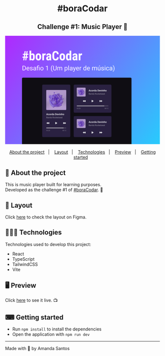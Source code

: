 <h1 align="center">
  #boraCodar
</h1>

<h2 align="center">
  Challenge #1: Music Player 🎵
</h2>

<img src="assets/cover.png" alt="" />

<p align="center">
  <a href="#-about-the-project">About the project</a>&nbsp;&nbsp;&nbsp;|&nbsp;&nbsp;&nbsp;
  <a href="#-layout">Layout</a>&nbsp;&nbsp;&nbsp;|&nbsp;&nbsp;&nbsp;
  <a href="#-technologies">Technologies</a>&nbsp;&nbsp;&nbsp;|&nbsp;&nbsp;&nbsp;
  <a href="#-preview">Preview</a>&nbsp;&nbsp;&nbsp;|&nbsp;&nbsp;&nbsp;
  <a href="#-getting-started">Getting started</a>&nbsp;&nbsp;&nbsp;
</p>

## 📝 About the project

<p>This is music player built for learning purposes. 
<br />
Developed as the challenge #1 of <a href="https://boracodar.dev/">#boraCodar</a>. 🚀
</p>

## 🎨 Layout

<p>
  Click <a href="https://www.figma.com/file/lfRCrgNTJpZQkFLsSt7Qgn/%23boraCodar---Desafio-1-(Copy)?node-id=1%3A133&t=Ldb6oga323GmskG6-1">here</a> to check the layout on Figma.
</p>

## 👩🏻‍💻 Technologies

Technologies used to develop this project:

- React
- TypeScript
- TailwindCSS
- Vite

## 🖥 Preview


Click <a href="https://linktree-amanda-santos.vercel.app/">here</a> to see it live. 📺

## ⌨ Getting started

- Run `npm install` to install the dependencies
- Open the application with `npm run dev`

---

Made with 💜 by Amanda Santos
